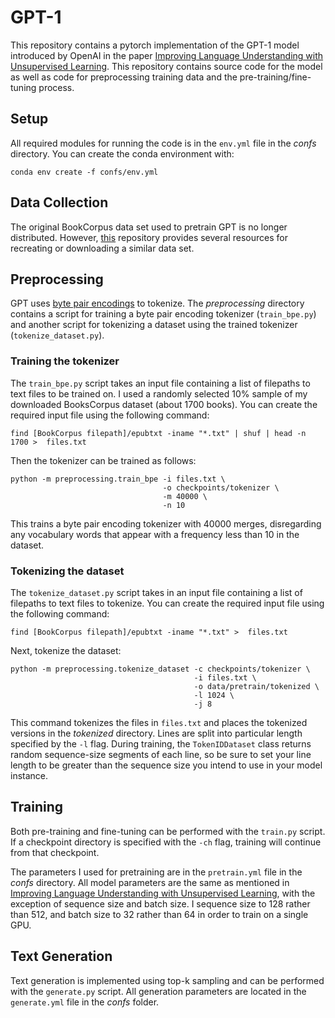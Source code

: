 # GPT-1
This repository contains a pytorch implementation of the GPT-1 model introduced
by OpenAI in the paper [Improving Language Understanding with Unsupervised
Learning][1]. This repository contains source code for the model as well as code
for preprocessing training data and the pre-training/fine-tuning process.

## Setup
All required modules for running the code is in the `env.yml` file in the
*confs* directory. You can create the conda environment with:
    
    conda env create -f confs/env.yml

## Data Collection
The original BookCorpus data set used to pretrain GPT is no longer distributed.
However, [this][2] repository provides several resources for recreating or
downloading a similar data set.

## Preprocessing
GPT uses [byte pair encodings][3] to tokenize. The *preprocessing* directory
contains a script for training a byte pair encoding tokenizer (`train_bpe.py`)
and another script for tokenizing a dataset using the trained tokenizer
(`tokenize_dataset.py`).

### Training the tokenizer
The `train_bpe.py` script takes an input file containing a list of filepaths to
text files to be trained on. I used a randomly selected 10% sample of my
downloaded BooksCorpus dataset (about 1700 books). You can create the required
input file using the following command: 
    
    find [BookCorpus filepath]/epubtxt -iname "*.txt" | shuf | head -n 1700 >  files.txt

Then the tokenizer can be trained as follows:

    python -m preprocessing.train_bpe -i files.txt \
                                      -o checkpoints/tokenizer \
                                      -m 40000 \
                                      -n 10

This trains a byte pair encoding tokenizer with 40000 merges, disregarding any
vocabulary words that appear with a frequency less than 10 in the dataset.

### Tokenizing the dataset
The `tokenize_dataset.py` script takes in an input file containing a list of
filepaths to text files to tokenize. You can create the required input file
using the following command:

    find [BookCorpus filepath]/epubtxt -iname "*.txt" >  files.txt

Next, tokenize the dataset:

    python -m preprocessing.tokenize_dataset -c checkpoints/tokenizer \
                                             -i files.txt \
                                             -o data/pretrain/tokenized \
                                             -l 1024 \
                                             -j 8

This command tokenizes the files in `files.txt` and places the tokenized
versions in the *tokenized* directory. Lines are split into particular length
specified by the `-l` flag. During training, the `TokenIDDataset` class returns
random sequence-size segments of each line, so be sure to set your line length
to be greater than the sequence size you intend to use in your model instance.

## Training
Both pre-training and fine-tuning can be performed with the `train.py` script.
If a checkpoint directory is specified with the `-ch` flag, training will
continue from that checkpoint.

The parameters I used for pretraining are in the `pretrain.yml` file in the
*confs* directory. All model parameters are the same as mentioned in [Improving
Language Understanding with Unsupervised Learning][1], with the exception of
sequence size and batch size. I sequence size to 128 rather than 512, and batch
size to 32 rather than 64 in order to train on a single GPU. 

## Text Generation
Text generation is implemented using top-k sampling and can be performed with
the `generate.py` script. All generation parameters are located in the
`generate.yml` file in the *confs* folder.

[1]: https://openai.com/blog/language-unsupervised/
[2]: https://github.com/soskek/bookcorpus
[3]: https://arxiv.org/abs/1508.07909
